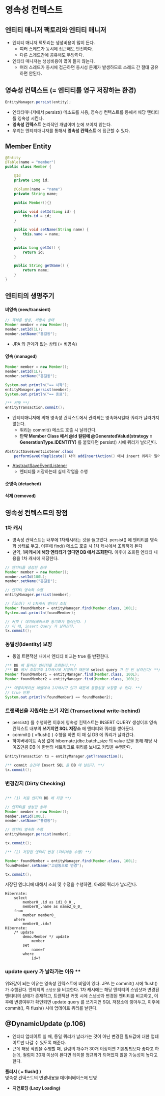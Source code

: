 # 영속성 컨텍스트

## 엔티티 매니저 팩토리와 엔티티 매니저
* 엔티티 매니저 팩토리는 생성비용이 많이 든다.
    * 여러 스레드가 동시에 접근해도 안전하다.
    * 다른 스레드간에 공유해도 무방하다.
* 엔티티 매니저는 생성비용이 많이 들지 않는다.
    * 여러 스레드가 동시에 접근하면 동시성 문제가 발생하므로 스레드 간 절대 공유하면 안된다.


## 영속성 컨텍스트 (= 엔티티를 영구 저장하는 환경) 
```java
EntityManager.persist(entity);
```
- 엔티티매니저에서 persist() 메소드를 사용, 영속성 컨텍스트를 통해서 해당 엔티티를 영속성 시킨다.
- __영속성 컨텍스트__ 논리적인 개념이며 눈에 보이지 않는다.
- 우리는 엔티티매니저를 통해서 __영속성 컨텍스트__ 에 접근할 수 있다.

## Member Entity
```java
@Entity
@Table(name = "member")
public class Member {

    @Id
    private Long id;

    @Column(name = "name")
    private String name;

    public Member(){}

    public void setId(Long id) {
        this.id = id;
    }

    public void setName(String name) {
        this.name = name;
    }

    public Long getId() {
        return id;
    }

    public String getName() {
        return name;
    }
}

```

## 엔티티의 생명주기
#### 비영속 (new/transient)
```java
// 객체를 생성, 비영속 상태
Member member = new Member();
member.setId(1L);
member.setName("홍길동");
```
- JPA 와 관계가 없는 상태 (= 비영속)

#### 영속 (managed)
```java
Member member = new Member();
member.setId(1L);
member.setName("홍길동");

System.out.println("== 시작");
entityManager.persist(member);
System.out.println("== 종료");

/** 커밋 **/
entityTransaction.commit();
```
- 엔티티매니저에 의해 영속성 컨텍스트에서 관리되는 영속화시킬때 쿼리가 날라가지 않는다.
  - 쿼리는 commit() 메소드 호출 시 날라간다.
  - __만약 Member Class 에서 @Id 컬럼에 @GeneratedValud(strategy = GenerationType.IDENTITY)__ 를 붙였다면 persist() 시에 쿼리가 날라간다.

```java
AbstractSaveEventListener.class
    performSaveOrReplicate() 내의 addInsertAction() 에서 insert 쿼리가 일어난다.
```
* [ AbstractSaveEventListener ]( https://docs.jboss.org/hibernate/orm/3.5/api/org/hibernate/event/def/AbstractSaveEventListener.html#performSaveOrReplicate(java.lang.Object,%20org.hibernate.engine.EntityKey,%20org.hibernate.persister.entity.EntityPersister,%20boolean,%20java.lang.Object,%20org.hibernate.event.EventSource,%20boolean) )
    * 엔티티를 저장하는데 실제 작업을 수행
#### 준영속 (detached)
#### 삭제 (removed)

## 영속성 컨텍스트의 장점
### 1차 캐시
- 영속성 컨텍스트는 내부에 1차캐시라는 것을 들고있다. persist() 에 엔티티를 영속화 상태로 두고, 이후에 find() 메소드 호출 시 1차 캐시에서 조회하게 된다
- 만약, __1차캐시에 해당 엔티티가 없다면 DB 에서 조회한다.__ 이후에 조회된 엔티티 내용을 1차 캐시에 저장한다.
```java
// 엔티티를 생성한 상태
Member member = new Member();
member.setId(100L);
member.setName("홍길동");

// 엔티티 영속화 수행
entityManager.persist(member);

// find() 시 1차캐시 엔티티 조회
Member foundMember = entityManager.find(Member.class, 100L);
System.out.println(foundMember);

// 커밋 ( 데이터베이스와 동기화가 일어난다. )
// 이 떄, insert Query 가 날라간다.
tx.commit();
```
### 동일성(Identity) 보장
- 동일 트랜잭션 내에서 엔티티 비교는 true 를 반환한다.

```java
/** DB 에 들어간 엔티티를 조회한다.**/
/** DB 에서 조회이후 1차캐시에 저장하기 때문에 select query 가 한 번 날라간다/ **/
Member foundMember1 = entityManager.find(Member.class, 100L);
Member foundMember2 = entityManager.find(Member.class, 100L);

/** 애플리케이션 레벨에서 1차캐시가 있기 때문에 동일성을 보장할 수 있다. **/
// true 반환
System.out.println(foundMember1 == foundMember2);
```

### 트랜잭션을 지원하는 쓰기 지연 (Transactional write-behind)
- persist() 를 수행하면 이후에 영속성 컨텍스트는 INSERT QUERY 생성이후 영속 컨텍스트 내부의 __쓰기지연 SQL 저장소__ 에 엔티티와 쿼리를 쌓아둔다.
- commit() ( =flush() ) 수행을 하면 이 때 실 DB 에 쿼리가 날라간다.
- 하이버네이트 속성 값에 hibernate.jdbc.batch_size 의 value 값을 통해 해당 사이즈만큼 DB 에 한번의 네트워크로 쿼리를 보내고 커밋을 수행한다.

```java
EntityTransaction tx = entityManager.getTransaction();

/** commit 순간에 Insert SQL 을 DB 에 날린다. **/
tx.commit();
```

### 변경감지 (Dirty Checking)

```java

/** (1) 처음 엔티티 DB 에 저장 **/

// 엔티티를 생성한 상태
Member member = new Member();
member.setId(100L);
member.setName("홍길동");

// 엔티티 영속화 수행
entityManager.persist(member);

tx.commit();

/** (2) 저장된 엔티티 변경 (더티체킹 수행) **/

Member foundMember = entityManager.find(Member.class, 100L);
foundMember.setName("고길동으로 변경");

tx.commit();
```

저장된 엔티티에 대해서 조회 및 수정을 수행하면, 아래의 쿼리가 날라간다.

```
Hibernate: 
    select
        member0_.id as id1_0_0_,
        member0_.name as name2_0_0_ 
    from
        member member0_ 
    where
        member0_.id=?
Hibernate: 
    /* update
        demo.Member */ update
            member 
        set
            name=? 
        where
            id=?
```

### update query 가 날라가는 이유 **
위와같이 되는 이유는 영속성 컨텍스트에 비밀이 있다. JPA 는 commit() 시에 flush() 가 수행된다. 엔티티의 `스냅샷` 을 비교한다. 1차 캐시에는 해당 엔티티의 스냅샷과 변경된 엔티티의 상태가 존재하고, 트랜잭션 커밋 시에 스냅샷과 변경된 엔티티를 비교하고, 이후에 변경여부가 확인되면 update query 를 쓰기지연 SQL 저장소에 쌓아두고, 이후에 commit(), 즉 flush() 시에 업데이트 쿼리를 날린다.

## @DynamicUpdate (p.106)
* 엔티티 업데이트 칠 때, 동일 쿼리가 날라가는 것이 아닌 변경된 필드값에 대한 업데이트만 나갈 수 있도록 해준다.
* 근데 해당 작업을 수행할 때, 컬럼의 개수가 30개 이상이면 기본방법보다 좋다고 하는데, 컬럼이 30개 이상이 된다면 테이블 정규화가 되어있지 않을 가능성이 높다고 한다.

   

__플러시 ( = flush() )__   
영속성 컨텍스트의 변경내용을 데이터베이스에 반영

- __지연로딩 (Lazy Loading)__
